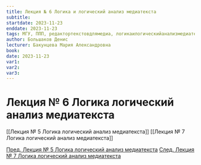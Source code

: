 ```yaml
---
title: Лекция № 6 Логика и логический анализ медиатекста
subtitle:
startdate: 2023-11-23
enddate: 2023-11-23
tags: МГУ, ППП, редактортекстовдлямедиа, логикаилогическийанализмедиатекста
author: Большаков Денис
lecturer: Бакунцева Мария Александровна
book:
date: 2023-11-23
var1:
var2:
var3:
---
```

# Лекция № 6 Логика логический анализ медиатекста


[[Лекция № 5 Логика логический анализ медиатекста]]    [[Лекция № 7 Логика логический анализ медиатекста]]

[Пред. Лекция № 5 Логика логический анализ медиатекста](https://github.com/denisbolshakoff/MSU/blob/main/Логика%20логический%20анализ%20медиатекста/Лекция%20№%205%20Логика%20логический%20анализ%20медиатекста.md)      [След. Лекция № 7 Логика логический анализ медиатекста](https://github.com/denisbolshakoff/MSU/blob/main/Логика%20логический%20анализ%20медиатекста/Лекция%20№%207%20Логика%20логический%20анализ%20медиатекста.md)